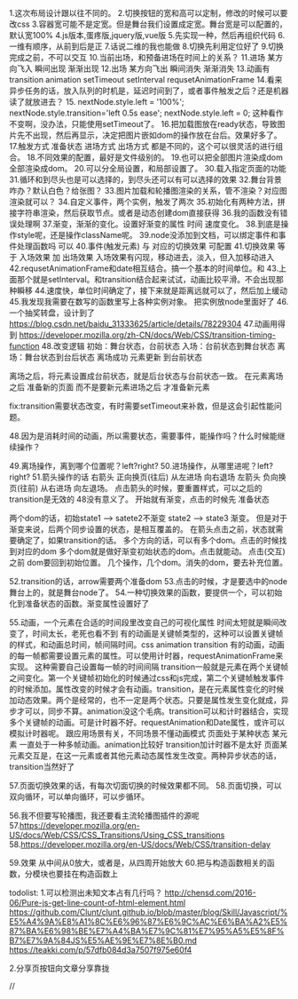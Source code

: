 1.这次布局设计跟以往不同的。
2.切换按钮的宽和高可以定制，修改的时候可以要改css
3.容器宽可能不是定宽。但是舞台我们设置成定宽。舞台宽是可以配置的，默认宽100%
4.js版本,蛋疼版,jquery版,vue版
5.先实现一种，然后再组织代码
6.一维有顺序，从前到后是正
7.话说二维的我也能做
8.切换先利用定位好了
9.切换完成之前，不可以交互
10.当前出场，和预备进场在时间上的关系？
11.进场 某方向飞入  瞬间出现  渐渐出现
12.出场 某方向飞出  瞬间消失  渐渐消失
13.动画有transition  animation setTimeout  setInterval  requsetAnimationFrame
14.看来异步任务的话，放入队列的时机是，延迟时间到了，或者事件触发之后？还是机器读了就放进去？
15.        nextNode.style.left = '100%';
        nextNode.style.transition='left 0.5s ease';
        nextNode.style.left = 0;
这种看作不变啊，没办法，只能使用setTimeout了。
16.把加载图放在ready状态，导致图片先不出现，然后再显示，决定把图片嵌如dom的操作放在台后。效果好多了。
17.触发方式   准备状态   进场方式   出场方式   都是不同的，这个可以很灵活的进行组合。
18.不同效果的配置，最好是文件级别的。
19.也可以把全部图片渲染成dom全部渲染成dom。
20.可以分全局设置，和局部设置了。
30.载入指定页面的功能
31.循环和到尽头也是可以选择的，到尽头还可以有可以选择的效果
32.舞台背景咋办？默认白色？给张图？
33.图片加载和轮播图渲染的关系，管不渲染？对应图渲染就可以？
34.自定义事件，两个实例，触发了两次
35.初始化有两种方法，拼接字符串渲染，然后获取节点。或者是动态创建dom直接获得
36.我的函数没有错误处理啊
37.渐变，渐渐的变化。设置好渐变的属性  时间  速度变化。
38.到底是操作style呢，还是操作className呢。
39.node没添加到文档，可以绑定事件和事件处理函数吗  可以
40.事件(触发元素) 与 对应的切换效果 可配置
41.切换效果 等于 入场效果 加 出场效果
入场效果有闪现，移动进去，淡入，但入加移动进入
42.requsetAnimationFrame和date相互结合。搞一个基本的时间单位。和
43.上面那个就是setInterval。和transition结合起来试试，动画比较平滑。不会出现那种瞬移
44.速度快，单位时间确定了，接下来就是距离远就可以了，然后加上缓动
45.我发现我需要在数写的函数里写上各种实例对象。 把实例放node里面好了
46.一个抽奖转盘，设计到了 https://blog.csdn.net/baidu_31333625/article/details/78229304
47.动画用得到  https://developer.mozilla.org/zh-CN/docs/Web/CSS/transition-timing-function
48.改变逻辑
初始：舞台状态，台前状态
入场：台前状态到舞台状态
离场：舞台状态到台后状态
离场成功 元素更新 到台前状态

离场之后，将元素设置成台前状态，就是后台状态与台前状态一致。
在元素离场之后 准备新的页面    而不是要新元素进场之后 才准备新元素

fix:transition需要状态改变，有时需要setTimeout来补救，但是这会引起性能问题。

48.因为是消耗时间的动画，所以需要状态，需要事件，能操作吗？什么时候能继续操作？

49.离场操作，离到哪个位置呢？left?right?
50.进场操作，从哪里进呢？left?right?
51.箭头操作的话
右箭头  正向换页(往后)   从左进场   向右退场
左箭头  负向换页(往前)  从右进场 向左退场。
点击箭头的时候，要重置样式，可以之后的transition是无效的  48没有意义了。
开始就有渐变，点击的时候先 准备状态

两个dom的话，初始state1 --> satete2不渐变
state2 --> state3  渐变。  但是对于渐变来说，后两个同步设置的状态，是相互覆盖的。
在箭头点击之前，状态就需要确定了，如果transition的话。
多个方向的话，可以有多个dom。点击的时候找到对应的dom
多个dom就是做好渐变初始状态的dom。点击就能动。
点击(交互)之前 dom要回到初始位置。
几个操作，几个dom。消失的dom，要去补充位置。

52.transition的话，arrow需要两个准备dom
53.点击的时候，才是要选中的node 舞台上的，就是舞台node了。
54.一种切换效果的函数，要提供一个，可以初始化到准备状态的函数。渐变属性设置好了

55.动画，一个元素在合适的时间段里改变自己的可视化属性
时间太短就是瞬间改变了，时间太长，老死也看不到
有的动画是关键帧类型的，这种可以设置关键帧的样式，和动画总时间，帧间隔时间。css animation  transition
有的动画，动画的每一帧都需要设置元素的属性。可以使用计时器，requestAnimationFrame来实现。
这种需要自己设置每一帧的时间间隔
transition一般就是元素在两个关键帧之间变化。第一个关键帧初始化的时候通过css和js完成，第二个关键帧触发事件的时候添加。属性改变的时候才会有动画。transition，是在元素属性变化的时候加动态效果。两个是经常的，也不一定是两个状态。只要是属性发生变化就成，异步才可以，同步不算。animation没这个毛病。transition可以和计时器结合，实现多个关键帧的动画。可是计时器不好。requestAnimation和Date属性，或许可以模拟计时器呢。
跟应用场景有关，不同场景不懂动画模式
页面处于某种状态  某元素 一直处于一种多帧动画。animation比较好  transition加计时器不是太好
页面某元素交互是，在这一元素或者其他元素动态属性发生改变。两种异步状态的话，transition当然好了

57.页面切换效果的话，有每次切面切换的时候效果都不同。
58.页面切换，可以双向循环，可以单向循环，可以步循环。

56.我不但要写轮播图，我还要看主流轮播图插件的源呢
57.https://developer.mozilla.org/en-US/docs/Web/CSS/CSS_Transitions/Using_CSS_transitions
58.https://developer.mozilla.org/en-US/docs/Web/CSS/transition-delay

59.效果  从中间从0放大，或者是，从四周开始放大
60.把与构造函数相关的函数，分模块也要挂在构造函数上

todolist:
1.可以检测出未知文本占有几行吗？
http://chensd.com/2016-06/Pure-js-get-line-count-of-html-element.html
https://github.com/Clunt/clunt.github.io/blob/master/blog/Skill/Javascript/%E5%A4%9A%E8%A1%8C%E6%96%87%E6%9C%AC%E6%BA%A2%E5%87%BA%E6%98%BE%E7%A4%BA%E7%9C%81%E7%95%A5%E5%8F%B7%E7%9A%84JS%E5%AE%9E%E7%8E%B0.md
https://teakki.com/p/57dfb084d3a7507f975e60f4

2.分享页按钮向文章分享靠拢















//
